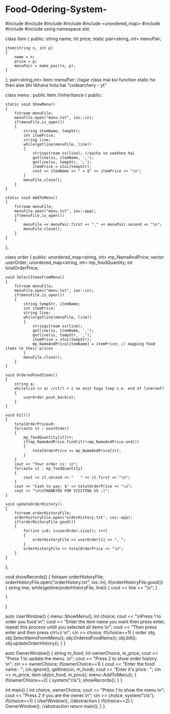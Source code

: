 # Food-Odering-System-
#include <iostream>
#include <string>
#include <vector>
#include <utility>
#include <unordered_map>
#include <map>
#include <sstream>
#include <fstream>
using namespace std;

class item
{
    public:
    string name;
    int price; 
    static pair<string, int> menuPair;

    item(string n, int p)
    {
        name = n;
        price = p;
        menuPair = make_pair(n, p);
    }
};
pair<string,int> item::menuPair; //agar class mai koi function static ho then aise bhi likhana hota hai "codearchery - yt"

class menu : public item //inheritance
{
    public:
    
    static void ShowMenu()
    {
        fstream menuFile;
        menuFile.open("menu.txt", ios::in);
        if(menuFile.is_open())
        {
            string itemName, tempStr;
            int itemPrice;
            string line;
            while(getline(menuFile, line))
            {
                stringstream ss(line); //aache se seekhna hai
                getline(ss, itemName, ',');
                getline(ss, tempStr, ',');
                itemPrice = stoi(tempStr);
                cout << itemName << " = $" << itemPrice << "\n";
            }
            menuFile.close();
        }
    }

    static void AddToMenu()
    {
        fstream menuFile;
        menuFile.open("menu.txt", ios::app);
        if(menuFile.is_open())
        {
            menuFile << menuPair.first << "," << menuPair.second << "\n";
            menuFile.close();
        }
    }
};

class order
{
    public:
    unordered_map<string, int> mp_NameAndPrice;
    vector<string> userOrder;
    unordered_map<string, int> mp_foodQuantity;
    int totalOrderPrice;

    void SelectItemsFromMenu()
    {
        fstream menuFile;
        menuFile.open("menu.txt", ios::in);
        if(menuFile.is_open())
        {
            string tempStr, itemName;
            int itemPrice;
            string line;
            while(getline(menuFile, line))
            {
                stringstream ss(line);
                getline(ss, itemName, ',');
                getline(ss, tempStr, ',');
                itemPrice = stoi(tempStr);
                mp_NameAndPrice[itemName] = itemPrice; // mapping food items to their prices
            }
            menuFile.close();
        }
    }

    void OrderedFoodItems()
    {
        string a;
        while(cin >> a) //ctrl + z se exit hoga loop i.e. end of line(eof) 
        {
            userOrder.push_back(a);
        } 
    }

    void bill()
    {
        totalOrderPrice=0;
        for(auto it : userOrder)
        {
            mp_foodQuantity[it]++;
            if(mp_NameAndPrice.find(it)!=mp_NameAndPrice.end())
            {
                totalOrderPrice += mp_NameAndPrice[it];
            }
        }
        cout << "Your order is: \n"; 
        for(auto it : mp_foodQuantity)
        {
            cout << it.second << "   " << it.first << "\n";
        }
        cout << "Cash to pay: $" << totalOrderPrice << "\n";
        cout << "\n\nTHANKYOU FOR VISITING US :)";
    }

    void updateOrderHistory()
    {
        fstream orderHistoryFile;
        orderHistoryFile.open("orderHistory.txt", ios::app);
        if(orderHistoryFile.good())
        {
            for(int i=0; i<userOrder.size(); i++)
            {
                orderHistoryFile << userOrder[i] << ", ";
            }
            orderHistoryFile << totalOrderPrice << "\n";
        }
    }
};  

void showRecords()
{
    fstream orderHistoryFile;
    orderHistoryFile.open("orderHistory.txt", ios::in);
    if(orderHistoryFile.good())
    {
        string line;
        while(getline(orderHistoryFile, line))
        {
            cout << line << "\n";
        }

    }
}

auto UserWindow()
{
    menu::ShowMenu();
    int choice;
    cout << "\nPress 1 to order you food \n";
    cout << "Enter the item name you want then press enter, repeat this process untill you selected all items \n";
    cout << "Then press enter and then press ctrl+z \n";
    cin >> choice;
    if(choice==1)
    {
        order obj;
        obj.SelectItemsFromMenu();
        obj.OrderedFoodItems();
        obj.bill();
        obj.updateOrderHistory();
    }
}

auto OwnerWindow()
{
    string m_food;
    int ownerChoice, m_price;
    cout << "Press 1 to update the menu. \n";
    cout << "Press 2 to show order history. \n";
    cin >> ownerChoice;
    if(ownerChoice==1)
    {
        cout << "Enter the food name : ";
        cin.ignore();
        getline(cin, m_food);
        cout << "Enter it's price : ";
        cin >> m_price;
        item obj(m_food, m_price);
        menu::AddToMenu();
    }
    if(ownerChoice==2)
    {
        system("cls");
        showRecords();
    }
}

int main()
{
    int choice, ownerChoice;
    cout << "Press 1 to show the menu.\n";
    cout << "Press 2 if you are the owner.\n";
    cin >> choice;
    system("cls");
    if(choice==1)
    {
        UserWindow(); //abstraction
    }
    if(choice==2)
    {
        OwnerWindow(); //abstraction
        return main();
    }
}
